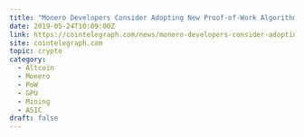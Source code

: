 ```yaml
---
title: "Monero Developers Consider Adopting New Proof-of-Work Algorithm in October"
date: 2019-05-24T10:09:00Z
link: https://cointelegraph.com/news/monero-developers-consider-adopting-new-proof-of-work-algorithm-in-october?utm_medium=RSS&utm_source=hune
site: cointelegraph.com
topic: crypto
category:
  - Altcoin
  - Monero
  - PoW
  - GPU
  - Mining
  - ASIC
draft: false
---
```

